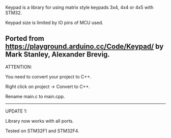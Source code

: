 Keypad is a library for using matrix style keypads 3x4, 4x4 or 4x5 with STM32.

Keypad size is limited by IO pins of MCU used.

Ported from https://playground.arduino.cc/Code/Keypad/ by Mark Stanley, Alexander Brevig.
----------
ATTENTION:

You need to convert your project to C++.

Right click on project -> Convert to C++.

Rename main.c to main.cpp.




---------
UPDATE 1:

Library now works with all ports.

Tested on STM32F1 and STM32F4.

